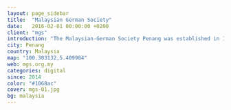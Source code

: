 ```yaml
---
layout: page_sidebar
title:  "Malaysian German Society"
date:   2016-02-01 00:00:00 +0200
client: "mgs"
introduction: "The Malaysian-German Society Penang was established in 1962 by a handful of dedicated and far-sighted Malaysians and Germans residing in Penang. Over the years it has gained the respect and support of the State Government of Penang. Through its activities the Society has built up good Malaysian-German relations."
city: Penang
country: Malaysia
map: "100.303132,5.409984"
web: mgs.org.my
categories: digital
since: 2014
color: "#1068ac"
cover: mgs-01.jpg
bg: malaysia
---
```


